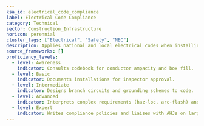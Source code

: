 ```yaml
---
ksa_id: electrical_code_compliance
label: Electrical Code Compliance
category: Technical
sector: Construction_Infrastructure
horizon: perennial
cluster_tags: ["Electrical", "Safety", "NEC"]
description: Applies national and local electrical codes when installing or servicing systems to ensure safety and legality.
source_frameworks: []
proficiency_levels:
  - level: Awareness
    indicator: Consults codebook for conductor ampacity and box fill.
  - level: Basic
    indicator: Documents installations for inspector approval.
  - level: Intermediate
    indicator: Designs branch circuits and grounding schemes to code.
  - level: Advanced
    indicator: Interprets complex requirements (haz‑loc, arc‑flash) and trains staff.
  - level: Expert
    indicator: Writes compliance policies and liaises with AHJs on large projects.
---
```

